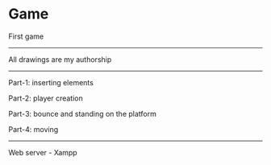 # Game
First game

----------------

All drawings are my authorship

----------------

Part-1: inserting elements

Part-2: player creation

Part-3: bounce and standing on the platform

Part-4: moving

----------------

Web server - Xampp
